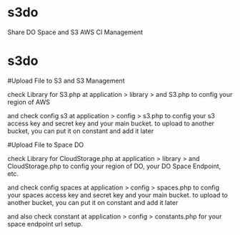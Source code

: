 # s3do



Share DO Space and S3 AWS CI Management



# s3do

#Upload File to S3 and S3 Management

check Library for S3.php at application > library > and S3.php to config your region of AWS

and check config s3 at application > config > s3.php to config your s3 access key and secret key and your main bucket. to upload to another bucket, you can put it on constant and add it later

#Upload File to Space DO

check Library for CloudStorage.php at application > library > and CloudStorage.php to config your region of DO, your DO Space Endpoint, etc.

and check config spaces at application > config > spaces.php to config your spaces access key and secret key and your main bucket. to upload to another bucket, you can put it on constant and add it later

and also check constant at application > config > constants.php for your space endpoint url setup.
